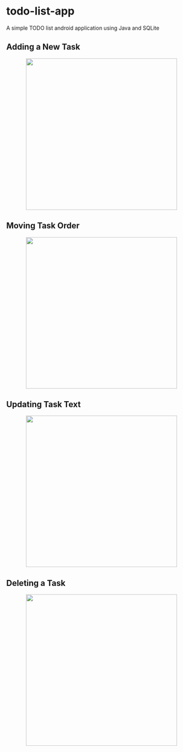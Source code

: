 # todo-list-app
A simple TODO list android application using Java and SQLite

## Adding a New Task
<p align="center">
  <img src="https://user-images.githubusercontent.com/40157947/142142316-42b950d3-79e6-45ed-a4fb-60dab66c51cd.gif" width="400">
</p>

## Moving Task Order
<p align="center">
  <img src="https://user-images.githubusercontent.com/40157947/142142360-2015ffe0-3ff6-4ffd-9c56-ed5b682897cb.gif" width="400">
</p>

## Updating Task Text
<p align="center">
  <img src="https://user-images.githubusercontent.com/40157947/142142405-2f14d3dd-db7c-40cf-aba0-1aced848fcd9.gif" width="400">
</p>

## Deleting a Task
<p align="center">
  <img src="https://user-images.githubusercontent.com/40157947/142142434-7b4ce0fe-44df-4205-b7c3-3c0f454e8f5b.gif" width="400">
</p>
